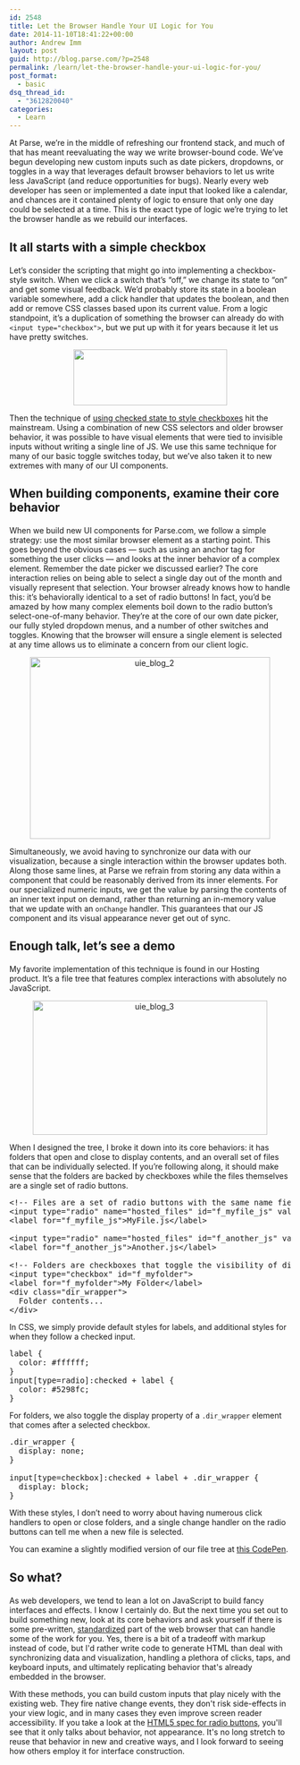 ```yaml
---
id: 2548
title: Let the Browser Handle Your UI Logic for You
date: 2014-11-10T18:41:22+00:00
author: Andrew Imm
layout: post
guid: http://blog.parse.com/?p=2548
permalink: /learn/let-the-browser-handle-your-ui-logic-for-you/
post_format:
  - basic
dsq_thread_id:
  - "3612820040"
categories:
  - Learn
---
```

At Parse, we’re in the middle of refreshing our frontend stack, and much of that has meant reevaluating the way we write browser-bound code. We’ve begun developing new custom inputs such as date pickers, dropdowns, or toggles in a way that leverages default browser behaviors to let us write less JavaScript (and reduce opportunities for bugs). Nearly every web developer has seen or implemented a date input that looked like a calendar, and chances are it contained plenty of logic to ensure that only one day could be selected at a time. This is the exact type of logic we’re trying to let the browser handle as we rebuild our interfaces.

<h2 style="margin-bottom: 20px;">
  It all starts with a simple checkbox
</h2>

Let’s consider the scripting that might go into implementing a checkbox-style switch. When we click a switch that’s “off,” we change its state to “on” and get some visual feedback. We’d probably store its state in a boolean variable somewhere, add a click handler that updates the boolean, and then add or remove CSS classes based upon its current value. From a logic standpoint, it’s a duplication of something the browser can already do with `<input type="checkbox">`, but we put up with it for years because it let us have pretty switches.

<p style="text-align: center;">
  <img class="wp-image-2549 size-full aligncenter" src="{{ site.url }}/assets/wp-content/uploads/2014/10/uie_blog_1.png" alt="" width="275" height="100" />
</p>

Then the technique of [using checked state to style checkboxes](http://www.wufoo.com/guides/custom-radio-buttons-and-checkboxes/) hit the mainstream. Using a combination of new CSS selectors and older browser behavior, it was possible to have visual elements that were tied to invisible inputs without writing a single line of JS. We use this same technique for many of our basic toggle switches today, but we’ve also taken it to new extremes with many of our UI components.

<h2 style="margin-bottom: 20px;">
  When building components, examine their core behavior
</h2>

When we build new UI components for Parse.com, we follow a simple strategy: use the most similar browser element as a starting point. This goes beyond the obvious cases — such as using an anchor tag for something the user clicks — and looks at the inner behavior of a complex element. Remember the date picker we discussed earlier? The core interaction relies on being able to select a single day out of the month and visually represent that selection. Your browser already knows how to handle this: it’s behaviorally identical to a set of radio buttons! In fact, you’d be amazed by how many complex elements boil down to the radio button’s select-one-of-many behavior. They’re at the core of our own date picker, our fully styled dropdown menus, and a number of other switches and toggles. Knowing that the browser will ensure a single element is selected at any time allows us to eliminate a concern from our client logic.

<p style="text-align: center;">
  <img class="aligncenter size-full wp-image-2551" src="{{ site.url }}/assets/wp-content/uploads/2014/10/uie_blog_2.png" alt="uie_blog_2" width="430" height="325" />
</p>

Simultaneously, we avoid having to synchronize our data with our visualization, because a single interaction within the browser updates both. Along those same lines, at Parse we refrain from storing any data within a component that could be reasonably derived from its inner elements. For our specialized numeric inputs, we get the value by parsing the contents of an inner text input on demand, rather than returning an in-memory value that we update with an `onChange` handler. This guarantees that our JS component and its visual appearance never get out of sync.

<h2 style="margin-bottom: 20px;">
  Enough talk, let’s see a demo
</h2>

My favorite implementation of this technique is found in our Hosting product. It’s a file tree that features complex interactions with absolutely no JavaScript.

<p style="text-align: center;">
  <img class="aligncenter size-full wp-image-2552" src="{{ site.url }}/assets/wp-content/uploads/2014/10/uie_blog_3.png" alt="uie_blog_3" width="420" height="240" />
</p>

When I designed the tree, I broke it down into its core behaviors: it has folders that open and close to display contents, and an overall set of files that can be individually selected. If you’re following along, it should make sense that the folders are backed by checkboxes while the files themselves are a single set of radio buttons.

<pre class="EnlighterJSRAW" data-enlighter-language="html">&lt;!-- Files are a set of radio buttons with the same name field --&gt;
&lt;input type="radio" name="hosted_files" id="f_myfile_js" value="MyFile.js"&gt;
&lt;label for="f_myfile_js"&gt;MyFile.js&lt;/label&gt;

&lt;input type="radio" name="hosted_files" id="f_another_js" value="Another.js"&gt;
&lt;label for="f_another_js"&gt;Another.js&lt;/label&gt;

&lt;!-- Folders are checkboxes that toggle the visibility of divs --&gt;
&lt;input type="checkbox" id="f_myfolder"&gt;
&lt;label for="f_myfolder"&gt;My Folder&lt;/label&gt;
&lt;div class="dir_wrapper"&gt;
  Folder contents...
&lt;/div&gt;</pre>

In CSS, we simply provide default styles for labels, and additional styles for when they follow a checked input.

<pre class="EnlighterJSRAW" data-enlighter-language="css">label {
  color: #ffffff;
}
input[type=radio]:checked + label {
  color: #5298fc;
}
</pre>

For folders, we also toggle the display property of a `.dir_wrapper` element that comes after a selected checkbox.

<pre class="EnlighterJSRAW" data-enlighter-language="css">.dir_wrapper {
  display: none;
}

input[type=checkbox]:checked + label + .dir_wrapper {
  display: block;
}</pre>

With these styles, I don’t need to worry about having numerous click handlers to open or close folders, and a single change handler on the radio buttons can tell me when a new file is selected.

You can examine a slightly modified version of our file tree at [this CodePen](http://codepen.io/andrewi-fb/pen/DBulF).

<h2 style="margin-bottom: 20px;">
  So what?
</h2>

As web developers, we tend to lean a lot on JavaScript to build fancy interfaces and effects. I know I certainly do. But the next time you set out to build something new, look at its core behaviors and ask yourself if there is some pre-written, [standardized](http://www.w3.org/TR/html5/) part of the web browser that can handle some of the work for you. Yes, there is a bit of a tradeoff with markup instead of code, but I'd rather write code to generate HTML than deal with synchronizing data and visualization, handling a plethora of clicks, taps, and keyboard inputs, and ultimately replicating behavior that's already embedded in the browser.

With these methods, you can build custom inputs that play nicely with the existing web. They fire native change events, they don't risk side-effects in your view logic, and in many cases they even improve screen reader accessibility. If you take a look at the [HTML5 spec for radio buttons](http://www.w3.org/TR/html5/forms.html#radio-button-state-(type=radio)), you'll see that it only talks about behavior, not appearance. It's no long stretch to reuse that behavior in new and creative ways, and I look forward to seeing how others employ it for interface construction.